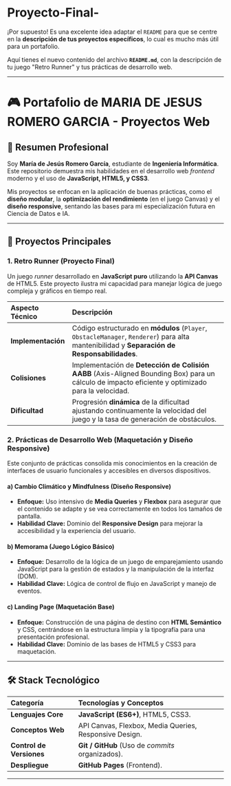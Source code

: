 # Proyecto-Final-
¡Por supuesto\! Es una excelente idea adaptar el `README` para que se centre en la **descripción de tus proyectos específicos**, lo cual es mucho más útil para un portafolio.

Aquí tienes el nuevo contenido del archivo **`README.md`**, con la descripción de tu juego "Retro Runner" y tus prácticas de desarrollo web.

-----

# 🎮 Portafolio de MARIA DE JESUS ROMERO GARCIA - Proyectos Web

## 🌟 Resumen Profesional

Soy **María de Jesús Romero García**, estudiante de **Ingeniería Informática**. Este repositorio demuestra mis habilidades en el desarrollo web *frontend* moderno y el uso de **JavaScript, HTML5, y CSS3**.

Mis proyectos se enfocan en la aplicación de buenas prácticas, como el **diseño modular**, la **optimización del rendimiento** (en el juego Canvas) y el **diseño responsive**, sentando las bases para mi especialización futura en Ciencia de Datos e IA.

-----

## 🚀 Proyectos Principales

### 1\. Retro Runner (Proyecto Final)

Un juego *runner* desarrollado en **JavaScript puro** utilizando la **API Canvas** de HTML5. Este proyecto ilustra mi capacidad para manejar lógica de juego compleja y gráficos en tiempo real.

| Aspecto Técnico | Descripción |
| :--- | :--- |
| **Implementación** | Código estructurado en **módulos** (`Player`, `ObstacleManager`, `Renderer`) para alta mantenibilidad y **Separación de Responsabilidades**. |
| **Colisiones** | Implementación de **Detección de Colisión AABB** (Axis-Aligned Bounding Box) para un cálculo de impacto eficiente y optimizado para la velocidad. |
| **Dificultad** | Progresión **dinámica** de la dificultad ajustando continuamente la velocidad del juego y la tasa de generación de obstáculos. |

### 2\. Prácticas de Desarrollo Web (Maquetación y Diseño Responsive)

Este conjunto de prácticas consolida mis conocimientos en la creación de interfaces de usuario funcionales y accesibles en diversos dispositivos.

#### a) Cambio Climático y Mindfulness (Diseño Responsive)

  * **Enfoque:** Uso intensivo de **Media Queries** y **Flexbox** para asegurar que el contenido se adapte y se vea correctamente en todos los tamaños de pantalla.
  * **Habilidad Clave:** Dominio del **Responsive Design** para mejorar la accesibilidad y la experiencia del usuario.

#### b) Memorama (Juego Lógico Básico)

  * **Enfoque:** Desarrollo de la lógica de un juego de emparejamiento usando JavaScript para la gestión de estados y la manipulación de la interfaz (DOM).
  * **Habilidad Clave:** Lógica de control de flujo en JavaScript y manejo de eventos.

#### c) Landing Page (Maquetación Base)

  * **Enfoque:** Construcción de una página de destino con **HTML Semántico** y CSS, centrándose en la estructura limpia y la tipografía para una presentación profesional.
  * **Habilidad Clave:** Dominio de las bases de HTML5 y CSS3 para maquetación.

-----

## 🛠️ Stack Tecnológico

| Categoría | Tecnologías y Conceptos |
| :--- | :--- |
| **Lenguajes Core** | **JavaScript (ES6+)**, HTML5, CSS3. |
| **Conceptos Web** | API Canvas, Flexbox, Media Queries, Responsive Design. |
| **Control de Versiones** | **Git / GitHub** (Uso de *commits* organizados). |
| **Despliegue** | **GitHub Pages** (Frontend). |

-----
